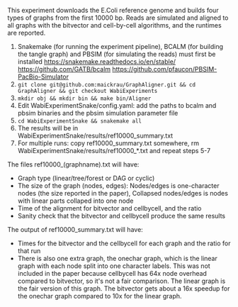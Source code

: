 This experiment downloads the E.Coli reference genome and builds four types of graphs from the first 10000 bp. Reads are simulated and aligned to all graphs with the bitvector and cell-by-cell algorithms, and the runtimes are reported.

1. Snakemake (for running the experiment pipeline), BCALM (for building the tangle graph) and PBSIM (for simulating the reads) must first be installed
https://snakemake.readthedocs.io/en/stable/
https://github.com/GATB/bcalm
https://github.com/pfaucon/PBSIM-PacBio-Simulator
2. `git clone git@github.com:maickrau/GraphAligner.git && cd GraphAligner && git checkout WabiExperiments` 
3. `mkdir obj && mkdir bin && make bin/Aligner`
4. Edit WabiExperimentSnake/config.yaml: add the paths to bcalm and pbsim binaries and the pbsim simulation parameter file
5. `cd WabiExperimentSnake && snakemake all`
6. The results will be in WabiExperimentSnake/results/ref10000\_summary.txt
7. For multiple runs: copy ref10000\_summary.txt somewhere, rm WabiExperimentSnake/results/ref10000\_*.txt and repeat steps 5-7

The files ref10000\_(graphname).txt will have:
- Graph type (linear/tree/forest or DAG or cyclic)
- The size of the graph (nodes, edges): Nodes/edges is one-character nodes (the size reported in the paper), Collapsed nodes/edges is nodes with linear parts collaped into one node
- Time of the alignment for bitvector and cellbycell, and the ratio
- Sanity check that the bitvector and cellbycell produce the same results

The output of ref10000\_summary.txt will have:
- Times for the bitvector and the cellbycell for each graph and the ratio for that run
- There is also one extra graph, the onechar graph, which is the linear graph with each node split into one character labels. This was not included in the paper because cellbycell has 64x node overhead compared to bitvector, so it's not a fair comparison. The linear graph is the fair version of this graph. The bitvector gets about a 16x speedup for the onechar graph compared to 10x for the linear graph.
